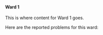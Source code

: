 #### Ward 1

This is where content for Ward 1 goes.

Here are the reported problems for this ward:
<ul id="marker-list1" class="marker-list">

</ul>
